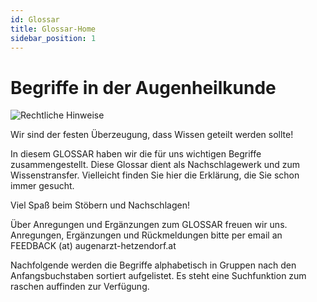 ```yaml
---
id: Glossar
title: Glossar-Home
sidebar_position: 1
---
```


# Begriffe in der Augenheilkunde

![Rechtliche Hinweise](/Image-Assets/Glossar-Bild-1.png)



Wir sind der festen Überzeugung, dass Wissen geteilt werden sollte! 

In diesem GLOSSAR haben wir die für uns wichtigen Begriffe zusammengestellt. Diese Glossar dient als Nachschlagewerk und zum Wissenstransfer. Vielleicht finden Sie hier die Erklärung, die Sie schon immer gesucht.

Viel Spaß beim Stöbern und Nachschlagen! 

Über Anregungen und Ergänzungen zum GLOSSAR freuen wir uns. 
Anregungen, Ergänzungen und Rückmeldungen bitte per email an FEEDBACK (at) augenarzt-hetzendorf.at

Nachfolgende werden die Begriffe alphabetisch in Gruppen nach den Anfangsbuchstaben sortiert aufgelistet. Es steht eine Suchfunktion zum raschen auffinden zur Verfügung. 


